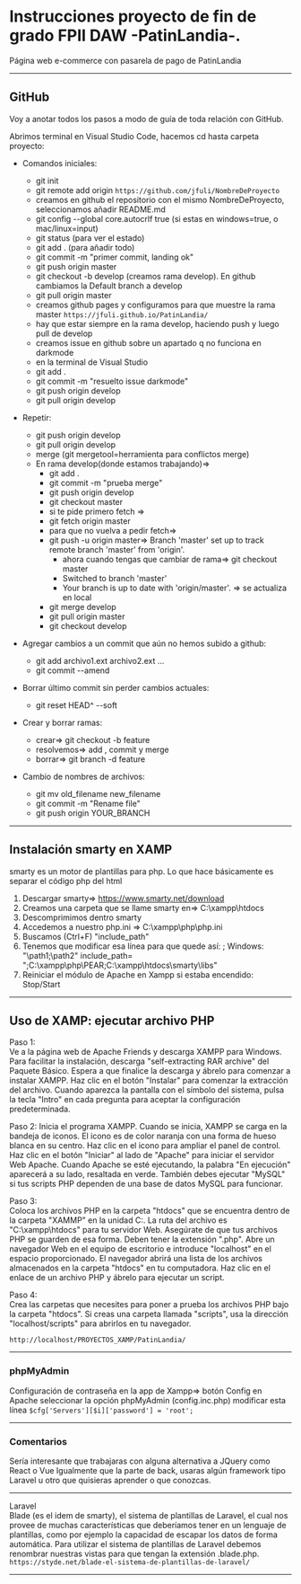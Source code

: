# Instrucciones proyecto de fin de grado FPII DAW -PatinLandia-.

Página web e-commerce con pasarela de pago de PatinLandia

---

## GitHub

Voy a anotar todos los pasos a modo de guía de toda relación con GitHub.

Abrimos terminal en Visual Studio Code, hacemos cd hasta carpeta proyecto:

- Comandos iniciales:

  - git init
  - git remote add origin `https://github.com/jfuli/NombreDeProyecto`
  - creamos en github el repositorio con el mismo NombreDeProyecto, seleccionamos añadir README.md
  - git config --global core.autocrlf true (si estas en windows=true, o mac/linux=input)
  - git status (para ver el estado)
  - git add . (para añadir todo)
  - git commit -m "primer commit, landing ok"
  - git push origin master
  - git checkout -b develop (creamos rama develop). En github cambiamos la Default branch a develop
  - git pull origin master
  - creamos github pages y configuramos para que muestre la rama master `https://jfuli.github.io/PatinLandia/`
  - hay que estar siempre en la rama develop, haciendo push y luego pull de develop
  - creamos issue en github sobre un apartado q no funciona en darkmode
  - en la terminal de Visual Studio
  - git add .
  - git commit -m "resuelto issue darkmode"
  - git push origin develop
  - git pull origin develop

- Repetir:

  - git push origin develop
  - git pull origin develop
  - merge (git mergetool=herramienta para conflictos merge)
  - En rama develop(donde estamos trabajando)=>
    - git add .
    - git commit -m "prueba merge"
    - git push origin develop
    - git checkout master
    - si te pide primero fetch =>
    - git fetch origin master
    - para que no vuelva a pedir fetch=>
    - git push -u origin master=> Branch 'master' set up to track remote branch 'master' from 'origin'.
      - ahora cuando tengas que cambiar de rama=> git checkout master
      - Switched to branch 'master'
      - Your branch is up to date with 'origin/master'. => se actualiza en local
    - git merge develop
    - git pull origin master
    - git checkout develop

- Agregar cambios a un commit que aún no hemos subido a github:

  - git add archivo1.ext archivo2.ext ...
  - git commit --amend

- Borrar último commit sin perder cambios actuales:

  - git reset HEAD^ --soft

- Crear y borrar ramas:

  - crear=> git checkout -b feature
  - resolvemos=> add , commit y merge
  - borrar=> git branch -d feature

- Cambio de nombres de archivos:

  - git mv old_filename new_filename
  - git commit -m "Rename file"
  - git push origin YOUR_BRANCH

---

## Instalación smarty en XAMP

smarty es un motor de plantillas para php.
Lo que hace básicamente es separar el código php del html

1. Descargar smarty=> https://www.smarty.net/download
2. Creamos una carpeta que se llame smarty en=> C:\xampp\htdocs
3. Descomprimimos dentro smarty
4. Accedemos a nuestro php.ini => C:\xampp\php\php.ini
5. Buscamos (Ctrl+F) "include_path"
6. Tenemos que modificar esa línea para que quede así:
   ; Windows: "\path1;\path2"
   include_path= ";C:\xampp\php\PEAR;C:\xampp\htdocs\smarty\libs"
7. Reiniciar el módulo de Apache en Xampp si estaba encendido: Stop/Start

---

## Uso de XAMP: ejecutar archivo PHP

Paso 1:  
Ve a la página web de Apache Friends y descarga XAMPP para Windows. Para facilitar la instalación, descarga "self-extracting RAR archive" del Paquete Básico. Espera a que finalice la descarga y ábrelo para comenzar a instalar XAMPP. Haz clic en el botón "Instalar" para comenzar la extracción del archivo. Cuando aparezca la pantalla con el símbolo del sistema, pulsa la tecla "Intro" en cada pregunta para aceptar la configuración predeterminada.

Paso 2:
Inicia el programa XAMPP. Cuando se inicia, XAMPP se carga en la bandeja de iconos. El icono es de color naranja con una forma de hueso blanca en su centro. Haz clic en el icono para ampliar el panel de control. Haz clic en el botón "Iniciar" al lado de "Apache" para iniciar el servidor Web Apache. Cuando Apache se esté ejecutando, la palabra "En ejecución" aparecerá a su lado, resaltada en verde. También debes ejecutar "MySQL" si tus scripts PHP dependen de una base de datos MySQL para funcionar.

Paso 3:  
Coloca los archivos PHP en la carpeta "htdocs" que se encuentra dentro de la carpeta "XAMMP" en la unidad C:. La ruta del archivo es "C:\xampp\htdocs" para tu servidor Web. Asegúrate de que tus archivos PHP se guarden de esa forma. Deben tener la extensión ".php". Abre un navegador Web en el equipo de escritorio e introduce "localhost" en el espacio proporcionado. El navegador abrirá una lista de los archivos almacenados en la carpeta "htdocs" en tu computadora. Haz clic en el enlace de un archivo PHP y ábrelo para ejecutar un script.

Paso 4:  
Crea las carpetas que necesites para poner a prueba los archivos PHP bajo la carpeta "htdocs". Si creas una carpeta llamada "scripts", usa la dirección "localhost/scripts" para abrirlos en tu navegador.

`http://localhost/PROYECTOS_XAMP/PatinLandia/`

---

### phpMyAdmin

Configuración de contraseña
en la app de Xampp=> botón Config en Apache
seleccionar la opción phpMyAdmin (config.inc.php)
modificar esta línea
`$cfg['Servers'][$i]['password'] = 'root';`

---

### Comentarios

Sería interesante que trabajaras con alguna alternativa a JQuery como React o Vue
Igualmente que la parte de back, usaras algún framework tipo Laravel u otro que quisieras aprender o que conozcas.

---

Laravel  
Blade (es el idem de smarty), el sistema de plantillas de Laravel, el cual nos provee de muchas características que deberíamos tener en un lenguaje de plantillas, como por ejemplo la capacidad de escapar los datos de forma automática.
Para utilizar el sistema de plantillas de Laravel debemos renombrar nuestras vistas para que tengan la extensión .blade.php.
`https://styde.net/blade-el-sistema-de-plantillas-de-laravel/`

---
